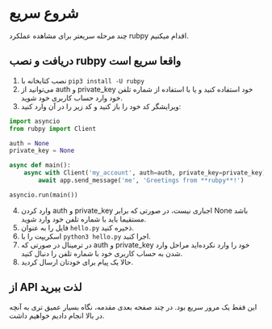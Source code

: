 # شروع سریع
چند مرحله سریعتر برای مشاهده عملکرد rubpy اقدام میکنیم.
## دریافت و نصب rubpy واقعا سریع است
1. نصب کتابخانه با `pip3 install -U rubpy`
2. می‌توانید از auth و private_key خود استفاده کنید و یا با استفاده از شماره تلفن خود وارد حساب کاربری خود شوید.
3. ویرایشگر کد خود را باز کنید و کد زیر را در آن وارد کنید:
```python
import asyncio
from rubpy import Client

auth = None
private_key = None

async def main():
    async with Client('my_account', auth=auth, private_key=private_key) as app:
        await app.send_message('me', 'Greetings from **rubpy**!')

asyncio.run(main())
```
4. وارد کردن auth و private_key اجباری نیست، در صورتی که برابر None باشد مستقیما باید با شماره تلفن خود وارد شوید.
6. فایل را به عنوان `hello.py`  ذخیره کنید.
7. اسکریپت را با `python3 hello.py` اجرا کنید.
8. در ترمینال در صورتی که auth و private_key خود را وارد نکرده‌اید مراحل وارد شدن به حساب کاربری خود با شماره تلفن را دنبال کنید.
9. حالا یک پیام برای خودتان ارسال کردید.

## از API لذت ببرید
این فقط یک مرور سریع بود. در چند صفحه بعدی مقدمه، نگاه بسیار عمیق تری به آنچه در بالا انجام دادیم خواهیم داشت.
